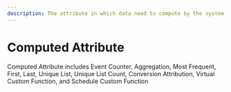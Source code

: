 ```yaml
---
description: The attribute in which data need to compute by the system
---
```


# Computed Attribute

Computed Attribute includes Event Counter, Aggregation, Most Frequent, First, Last, Unique List, Unique List Count, Conversion Attribution, Virtual Custom Function, and Schedule Custom Function
